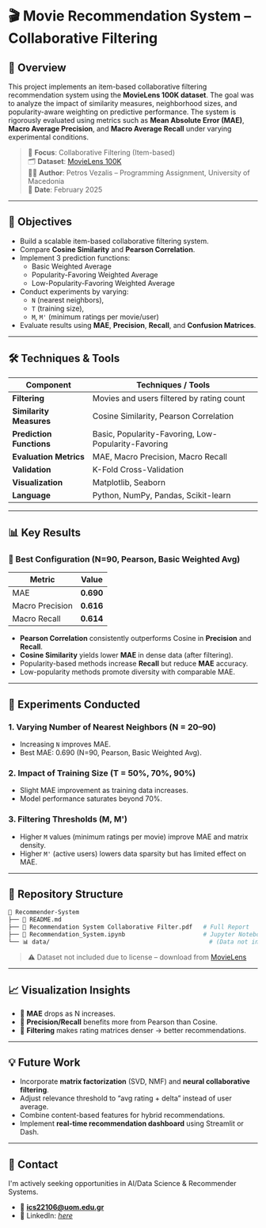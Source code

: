 
# 🎬 Movie Recommendation System – Collaborative Filtering

## 📌 Overview

This project implements an item-based collaborative filtering recommendation system using the **MovieLens 100K dataset**. The goal was to analyze the impact of similarity measures, neighborhood sizes, and popularity-aware weighting on predictive performance. The system is rigorously evaluated using metrics such as **Mean Absolute Error (MAE)**, **Macro Average Precision**, and **Macro Average Recall** under varying experimental conditions.

> 🎯 **Focus**: Collaborative Filtering (Item-based)  
> 🗂️ **Dataset**: [MovieLens 100K](https://grouplens.org/datasets/movielens/100k/)  
> 👨‍💻 **Author**: Petros Vezalis – Programming Assignment, University of Macedonia  
> 📅 **Date**: February 2025

---

## 🎯 Objectives

- Build a scalable item-based collaborative filtering system.
- Compare **Cosine Similarity** and **Pearson Correlation**.
- Implement 3 prediction functions:
  - Basic Weighted Average
  - Popularity-Favoring Weighted Average
  - Low-Popularity-Favoring Weighted Average
- Conduct experiments by varying:
  - `N` (nearest neighbors),
  - `T` (training size),
  - `M`, `M'` (minimum ratings per movie/user)
- Evaluate results using **MAE**, **Precision**, **Recall**, and **Confusion Matrices**.

---

## 🛠 Techniques & Tools

| Component | Techniques / Tools |
|----------|---------------------|
| **Filtering** | Movies and users filtered by rating count |
| **Similarity Measures** | Cosine Similarity, Pearson Correlation |
| **Prediction Functions** | Basic, Popularity-Favoring, Low-Popularity-Favoring |
| **Evaluation Metrics** | MAE, Macro Precision, Macro Recall |
| **Validation** | K-Fold Cross-Validation |
| **Visualization** | Matplotlib, Seaborn |
| **Language** | Python, NumPy, Pandas, Scikit-learn |

---

## 📊 Key Results

### 🔢 Best Configuration (N=90, Pearson, Basic Weighted Avg)
| Metric | Value |
|--------|-------|
| MAE    | **0.690** |
| Macro Precision | **0.616** |
| Macro Recall | **0.614** |

- **Pearson Correlation** consistently outperforms Cosine in **Precision** and **Recall**.
- **Cosine Similarity** yields lower **MAE** in dense data (after filtering).
- Popularity-based methods increase **Recall** but reduce **MAE** accuracy.
- Low-popularity methods promote diversity with comparable MAE.

---

## 🧪 Experiments Conducted

### 1. **Varying Number of Nearest Neighbors (N = 20–90)**
- Increasing `N` improves MAE.
- Best MAE: 0.690 (N=90, Pearson, Basic Weighted Avg).

### 2. **Impact of Training Size (T = 50%, 70%, 90%)**
- Slight MAE improvement as training data increases.
- Model performance saturates beyond 70%.

### 3. **Filtering Thresholds (M, M')**
- Higher `M` values (minimum ratings per movie) improve MAE and matrix density.
- Higher `M'` (active users) lowers data sparsity but has limited effect on MAE.

---

## 📂 Repository Structure

```bash
📁 Recommender-System
├── 📄 README.md
├── 📄 Recommendation System Collaborative Filter.pdf   # Full Report
├── 📄 Recommendation_System.ipynb                      # Jupyter Notebook with code
└── 📊 data/                                             # (Data not included)
```

> ⚠️ Dataset not included due to license – download from [MovieLens](https://grouplens.org/datasets/movielens/100k/)

---

## 📈 Visualization Insights

- 📌 **MAE** drops as N increases.
- 📌 **Precision/Recall** benefits more from Pearson than Cosine.
- 📌 **Filtering** makes rating matrices denser → better recommendations.

---

## 💡 Future Work

- Incorporate **matrix factorization** (SVD, NMF) and **neural collaborative filtering**.
- Adjust relevance threshold to “avg rating + delta” instead of user average.
- Combine content-based features for hybrid recommendations.
- Implement **real-time recommendation dashboard** using Streamlit or Dash.

---

## 🤝 Contact

I'm actively seeking opportunities in AI/Data Science & Recommender Systems.

- 📧 **ics22106@uom.edu.gr**
- 💼 LinkedIn:  *[here](https://www.linkedin.com/in/petros-vezalis1/ )*

